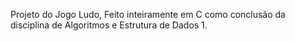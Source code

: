 Projeto do Jogo Ludo, Feito inteiramente em C como conclusão da disciplina de Algoritmos e Estrutura de Dados 1.
